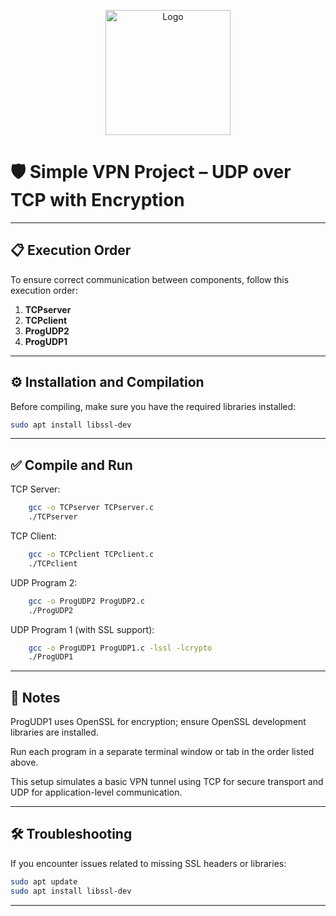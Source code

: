 <p align="center">
  <a href="https://cyphersoftware.space" target="_blank">
    <img src="https://cyphersoftware.space/wp-content/uploads/2025/05/logoweb.png" alt="Logo" width="200"/>
  </a>
</p>


# 🛡️ Simple VPN Project – UDP over TCP with Encryption

---

## 📋 Execution Order

To ensure correct communication between components, follow this execution order:

1. **TCPserver**
2. **TCPclient**
3. **ProgUDP2**
4. **ProgUDP1**

---

## ⚙️ Installation and Compilation

Before compiling, make sure you have the required libraries installed:

```bash
sudo apt install libssl-dev
```

---

## ✅ Compile and Run

TCP Server:
```bash
    gcc -o TCPserver TCPserver.c
    ./TCPserver
```
TCP Client:  
```bash 
    gcc -o TCPclient TCPclient.c
    ./TCPclient
```
UDP Program 2:
```bash
    gcc -o ProgUDP2 ProgUDP2.c
    ./ProgUDP2
```
UDP Program 1 (with SSL support):
```bash
    gcc -o ProgUDP1 ProgUDP1.c -lssl -lcrypto
    ./ProgUDP1
```
---

## 📌 Notes
ProgUDP1 uses OpenSSL for encryption; ensure OpenSSL development libraries are installed.

Run each program in a separate terminal window or tab in the order listed above.

This setup simulates a basic VPN tunnel using TCP for secure transport and UDP for application-level communication.

---

## 🛠️ Troubleshooting
If you encounter issues related to missing SSL headers or libraries:
```bash
sudo apt update
sudo apt install libssl-dev
```
---
